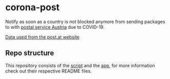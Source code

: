 # corona-post

Notify as soon as a country is not blocked anymore from sending packages to with [postal service Austria](https://www.post.at) due to COVID-19.

[Data used from the post.at website](https://www.post.at/p/c/liefereinschraenkungen-coronavirus)

## Repo structure

This repository consists of the [script](script) and the [app](app), for more information check out their respective README files.
